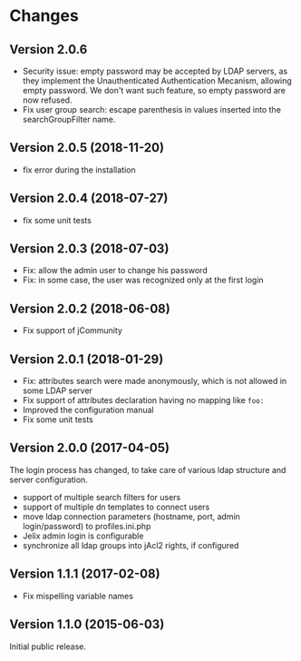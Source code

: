 Changes
=======

Version 2.0.6
-------------

- Security issue: empty password may be accepted by LDAP servers, as they 
  implement the Unauthenticated Authentication Mecanism, allowing empty password.
  We don't want such feature, so empty password are now refused. 
- Fix user group search: escape parenthesis in values inserted into the 
  searchGroupFilter name.


Version 2.0.5 (2018-11-20)
--------------------------

- fix error during the installation

Version 2.0.4 (2018-07-27)
--------------------------

- fix some unit tests

Version 2.0.3 (2018-07-03)
--------------------------

- Fix: allow the admin user to change his password
- Fix: in some case, the user was recognized only at the first login

Version 2.0.2 (2018-06-08)
--------------------------

- Fix support of jCommunity

Version 2.0.1 (2018-01-29)
--------------------------

- Fix: attributes search were made anonymously, which is not allowed in some 
  LDAP server
- Fix support of attributes declaration having no mapping like `foo:`
- Improved the configuration manual
- Fix some unit tests


Version 2.0.0 (2017-04-05)
--------------------------

The login process has changed, to take care of various ldap structure and 
server configuration.

- support of multiple search filters for users
- support of multiple dn templates to connect users
- move ldap connection parameters (hostname, port, admin login/password)
  to profiles.ini.php
- Jelix admin login is configurable
- synchronize all ldap groups into jAcl2 rights, if configured

Version 1.1.1 (2017-02-08)
--------------------------

- Fix mispelling variable names


Version 1.1.0 (2015-06-03)
--------------------------

Initial public release.
